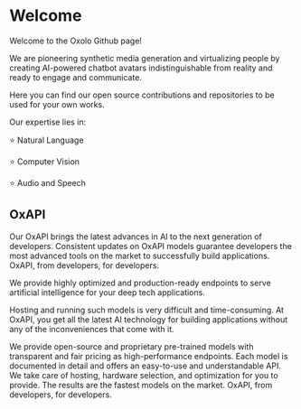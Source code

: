 # Welcome

Welcome to the Oxolo Github page! 

We are pioneering synthetic media generation and virtualizing people by creating AI-powered chatbot avatars indistinguishable from reality and ready to engage and communicate.

Here you can find our open source contributions and repositories to be used for your own works.

Our expertise lies in:

⭐️ Natural Language

⭐️ Computer Vision

⭐️ Audio and Speech

## OxAPI

Our OxAPI brings the latest advances in AI to the next generation of developers. Consistent updates on OxAPI models guarantee developers the most advanced tools on the market to successfully build applications. OxAPI, from developers, for developers.

We provide highly optimized and production-ready endpoints to serve artificial intelligence for your deep tech applications.

Hosting and running such models is very difficult and time-consuming. At OxAPI, you get all the latest AI technology for building applications without any of the inconveniences that come with it.

We provide open-source and proprietary pre-trained models with transparent and fair pricing as high-performance endpoints. Each model is documented in detail and offers an easy-to-use and understandable API. We take care of hosting, hardware selection, and optimization for you to provide. The results are the fastest models on the market. OxAPI, from developers, for developers.
